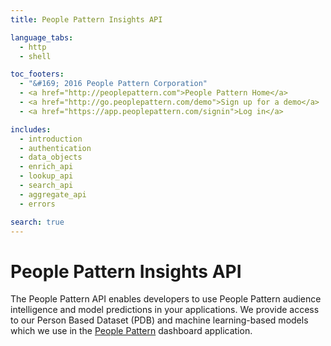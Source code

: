 ```yaml
---
title: People Pattern Insights API

language_tabs:
  - http
  - shell

toc_footers:
  - "&#169; 2016 People Pattern Corporation"
  - <a href="http://peoplepattern.com">People Pattern Home</a>
  - <a href="http://go.peoplepattern.com/demo">Sign up for a demo</a>
  - <a href="https://app.peoplepattern.com/signin">Log in</a>

includes:
  - introduction
  - authentication
  - data_objects
  - enrich_api
  - lookup_api
  - search_api
  - aggregate_api
  - errors

search: true
---
```


# People Pattern Insights API

The People Pattern API enables developers to use People Pattern
audience intelligence and model predictions in your applications.
We provide access to our Person Based Dataset (PDB) and machine
learning-based models which we use in the
[People Pattern](http://peoplepattern.com) dashboard application.